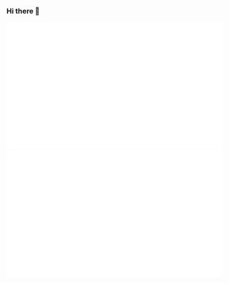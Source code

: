 ### Hi there 👋

![](https://github.com/E-G-C/egc-stats/blob/master/generated/overview.svg)
![](https://github.com/E-G-C/egc-stats/blob/master/generated/languages.svg)

<!--
**E-G-C/E-G-C** is a ✨ _special_ ✨ repository because its `README.md` (this file) appears on your GitHub profile.

Here are some ideas to get you started:

- 🔭 I’m currently working on ...
- 🌱 I’m currently learning ...
- 👯 I’m looking to collaborate on ...
- 🤔 I’m looking for help with ...
- 💬 Ask me about ...
- 📫 How to reach me: ...
- 😄 Pronouns: ...
- ⚡ Fun fact: ...
-->

